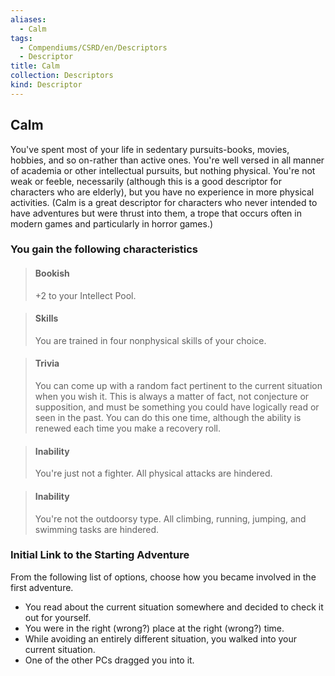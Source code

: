 ```yaml
---
aliases:
  - Calm
tags:
  - Compendiums/CSRD/en/Descriptors
  - Descriptor
title: Calm
collection: Descriptors
kind: Descriptor
---
```

## Calm  
You've spent most of your life in sedentary pursuits-books, movies, hobbies, and so on-rather than active ones. You're well versed in all manner of academia or other intellectual pursuits, but nothing physical. You're not weak or feeble, necessarily (although this is a good descriptor for characters who are elderly), but you have no experience in more physical activities.
(Calm is a great descriptor for characters who never intended to have adventures but were thrust into them, a trope that occurs often in modern games and particularly in horror games.)
### You gain the following characteristics  
> #### Bookish
> +2 to your Intellect Pool.  

> #### Skills
> You are trained in four nonphysical skills of your choice.  

> #### Trivia
> You can come up with a random fact pertinent to the current situation when you wish it. This is always a matter of fact, not conjecture or supposition, and must be something you could have logically read or seen in the past. You can do this one time, although the ability is renewed each time you make a recovery roll.  

> #### Inability
> You're just not a fighter. All physical attacks are hindered.  

> #### Inability
> You're not the outdoorsy type. All climbing, running, jumping, and swimming tasks are hindered.  

### Initial Link to the Starting Adventure  
From the following list of options, choose how you became involved in the first adventure.  
- You read about the current situation somewhere and decided to check it out for yourself.  
- You were in the right (wrong?) place at the right (wrong?) time.  
- While avoiding an entirely different situation, you walked into your current situation.  
- One of the other PCs dragged you into it.  